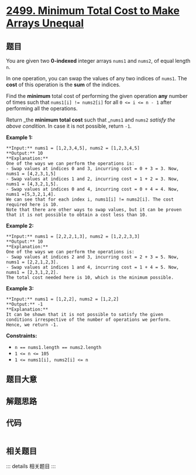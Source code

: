 # [2499. Minimum Total Cost to Make Arrays Unequal](https://leetcode.com/problems/minimum-total-cost-to-make-arrays-unequal)

## 题目

You are given two **0-indexed** integer arrays `nums1` and `nums2`, of equal
length `n`.

In one operation, you can swap the values of any two indices of `nums1`. The
**cost** of this operation is the **sum** of the indices.

Find the **minimum** total cost of performing the given operation **any**
number of times such that `nums1[i] != nums2[i]` for all `0 <= i <= n - 1`
after performing all the operations.

Return _the **minimum total cost** such that _`nums1` and `nums2` _satisfy the
above condition_. In case it is not possible, return `-1`.



**Example 1:**

    
    
    **Input:** nums1 = [1,2,3,4,5], nums2 = [1,2,3,4,5]
    **Output:** 10
    **Explanation:** 
    One of the ways we can perform the operations is:
    - Swap values at indices 0 and 3, incurring cost = 0 + 3 = 3. Now, nums1 = [4,2,3,1,5]
    - Swap values at indices 1 and 2, incurring cost = 1 + 2 = 3. Now, nums1 = [4,3,2,1,5].
    - Swap values at indices 0 and 4, incurring cost = 0 + 4 = 4. Now, nums1 =[5,3,2,1,4].
    We can see that for each index i, nums1[i] != nums2[i]. The cost required here is 10.
    Note that there are other ways to swap values, but it can be proven that it is not possible to obtain a cost less than 10.
    

**Example 2:**

    
    
    **Input:** nums1 = [2,2,2,1,3], nums2 = [1,2,2,3,3]
    **Output:** 10
    **Explanation:** 
    One of the ways we can perform the operations is:
    - Swap values at indices 2 and 3, incurring cost = 2 + 3 = 5. Now, nums1 = [2,2,1,2,3].
    - Swap values at indices 1 and 4, incurring cost = 1 + 4 = 5. Now, nums1 = [2,3,1,2,2].
    The total cost needed here is 10, which is the minimum possible.
    

**Example 3:**

    
    
    **Input:** nums1 = [1,2,2], nums2 = [1,2,2]
    **Output:** -1
    **Explanation:** 
    It can be shown that it is not possible to satisfy the given conditions irrespective of the number of operations we perform.
    Hence, we return -1.
    



**Constraints:**

  * `n == nums1.length == nums2.length`
  * `1 <= n <= 105`
  * `1 <= nums1[i], nums2[i] <= n`


## 题目大意

## 解题思路

## 代码

```javascript

```

## 相关题目

::: details 相关题目
:::
